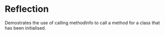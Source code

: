 # Reflection
Demostrates the use of calling methodInfo to call a method for a class that has been initialised.
